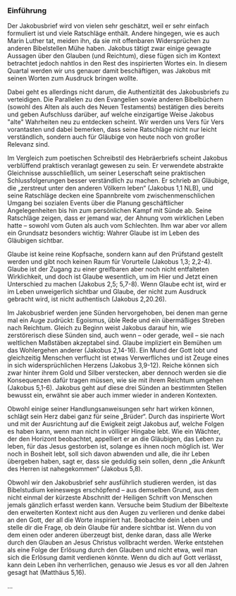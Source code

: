 ### Einführung

Der Jakobusbrief wird von vielen sehr geschätzt, weil er sehr einfach formuliert ist und viele Ratschläge enthält. Andere hingegen, wie es auch Marin Luther tat, meiden ihn, da sie mit offenbaren Widersprüchen zu anderen Bibelstellen Mühe haben. Jakobus tätigt zwar einige gewagte Aussagen über den Glauben (und Reichtum), diese fügen sich im Kontext betrachtet jedoch nahtlos in den Rest des inspirierten Wortes ein. In diesem Quartal werden wir uns genauer damit beschäftigen, was Jakobus mit seinen Worten zum Ausdruck bringen wollte.

Dabei geht es allerdings nicht darum, die Authentizität des Jakobusbriefs zu verteidigen. Die Parallelen zu den Evangelien sowie anderen Bibelbüchern (sowohl des Alten als auch des Neuen Testaments) bestätigen dies bereits und geben Aufschluss darüber, auf welche einzigartige Weise Jakobus "alte" Wahrheiten neu zu entdecken scheint. Wir werden uns Vers für Vers vorantasten und dabei bemerken, dass seine Ratschläge nicht nur leicht verständlich, sondern auch für Gläubige von heute noch von großer Relevanz sind.

Im Vergleich zum poetischen Schreibstil des Hebräerbriefs scheint Jakobus verblüffend praktisch veranlagt gewesen zu sein. Er verwendete abstrakte Gleichnisse ausschließlich, um seiner Leserschaft seine praktischen Schlussfolgerungen besser verständlich zu machen. Er schrieb an Gläubige, die „zerstreut unter den anderen Völkern leben“ (Jakobus 1,1 NLB), und seine Ratschläge decken eine Spannbreite vom zwischenmenschlichen Umgang bei sozialen Events über die Planung geschäftlicher Angelegenheiten bis hin zum persönlichen Kampf mit Sünde ab. Seine Ratschläge zeigen, dass er jemand war, der Ahnung vom wirklichen Leben hatte – sowohl vom Guten als auch vom Schlechten. Ihm war aber vor allem ein Grundsatz besonders wichtig: Wahrer Glaube ist im Leben des Gläubigen sichtbar.

Glaube ist keine reine Kopfsache, sondern kann auf den Prüfstand gestellt werden und gibt noch keinen Raum für Vorurteile (Jakobus 1,3; 2,2-4). Glaube ist der Zugang zu einer greifbaren aber noch nicht entfalteten Wirklichkeit, und doch ist Glaube wesentlich, um im Hier und Jetzt einen Unterschied zu machen (Jakobus 2,5; 5,7-8). Wenn Glaube echt ist, wird er im Leben unweigerlich sichtbar und Glaube, der nicht zum Ausdruck gebracht wird, ist nicht authentisch (Jakobus 2,20.26).

Im Jakobusbrief werden jene Sünden hervorgehoben, bei denen man gerne mal ein Auge zudrückt: Egoismus, üble Rede und ein übermäßiges Streben nach Reichtum. Gleich zu Beginn weist Jakobus darauf hin, wie zerstörerisch diese Sünden sind, auch wenn – oder gerade, weil – sie nach weltlichen Maßstäben akzeptabel sind. Glaube impliziert ein Bemühen um das Wohlergehen anderer (Jakobus 2,14-16). Ein Mund der Gott lobt und gleichzeitig Menschen verflucht ist etwas Verwerfliches und ist Zeuge eines in sich widersprüchlichen Herzens (Jakobus 3,9-12). Reiche können sich zwar hinter ihrem Gold und Silber verstecken, aber dennoch werden sie die Konsequenzen dafür tragen müssen, wie sie mit ihrem Reichtum umgehen (Jakobus 5,1-6). Jakobus geht auf diese drei Sünden an bestimmten Stellen bewusst ein, erwähnt sie aber auch immer wieder in anderen Kontexten.

Obwohl einige seiner Handlungsanweisungen sehr hart wirken können, schlägt sein Herz dabei ganz für seine „Brüder“. Durch das inspirierte Wort und mit der Ausrichtung auf die Ewigkeit zeigt Jakobus auf, welche Folgen es haben kann, wenn man nicht in völliger Hingabe lebt. Wie ein Wächter, der den Horizont beobachtet, appelliert er an die Gläubigen, das Leben zu leben, für das Jesus gestorben ist, solange es ihnen noch möglich ist. Wer noch in Bosheit lebt, soll sich davon abwenden und alle, die ihr Leben übergeben haben, sagt er, dass sie geduldig sein sollen, denn „die Ankunft des Herren ist nahegekommen“ (Jakobus 5,8).

Obwohl wir den Jakobusbrief sehr ausführlich studieren werden, ist das Bibelstudium keineswegs erschöpfend – aus demselben Grund, aus dem nicht einmal der kürzeste Abschnitt der Heiligen Schrift von Menschen jemals gänzlich erfasst werden kann. Versuche beim Studium der Bibeltexte den erweiterten Kontext nicht aus den Augen zu verlieren und denke dabei an den Gott, der all die Worte inspiriert hat. Beobachte dein Leben und stelle dir die Frage, ob dein Glaube für andere sichtbar ist. Wenn du von dem einen oder anderen überzeugt bist, denke daran, dass alle Werke durch den Glauben an Jesus Christus vollbracht werden. Werke entstehen als eine Folge der Erlösung durch den Glauben und nicht etwa, weil man sich die Erlösung damit verdienen könnte. Wenn du dich auf Gott verlässt, kann dein Leben ihn verherrlichen, genauso wie Jesus es vor all den Jahren gesagt hat (Matthäus 5,16).

...
